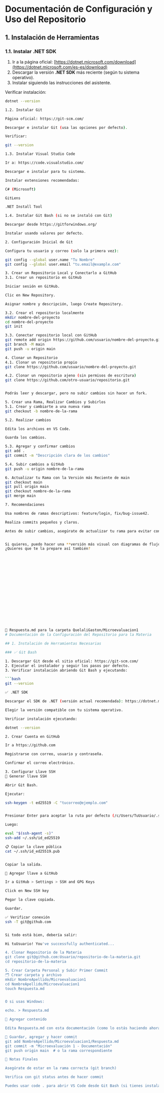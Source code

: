 # **Documentación de Configuración y Uso del Repositorio**


## 1. Instalación de Herramientas

### 1.1. Instalar **.NET SDK**

1. Ir a la página oficial: [https://dotnet.microsoft.com/download](https://dotnet.microsoft.com/es-es/download)
2. Descargar la versión **.NET SDK** más reciente (según tu sistema operativo).
3. Instalar siguiendo las instrucciones del asistente.

Verificar instalación:
```bash
dotnet --version

1.2. Instalar Git

Página oficial: https://git-scm.com/

Descargar e instalar Git (usa las opciones por defecto).

Verificar:

git --version

1.3. Instalar Visual Studio Code

Ir a: https://code.visualstudio.com/

Descargar e instalar para tu sistema.

Instalar extensiones recomendadas:

C# (Microsoft)

GitLens

.NET Install Tool

1.4. Instalar Git Bash (si no se instaló con Git)

Descargar desde https://gitforwindows.org/

Instalar usando valores por defecto.

2. Configuración Inicial de Git

Configura tu usuario y correo (solo la primera vez):

git config --global user.name "Tu Nombre"
git config --global user.email "tu.email@example.com"

3. Crear un Repositorio Local y Conectarlo a GitHub
3.1. Crear un repositorio en GitHub

Iniciar sesión en GitHub.

Clic en New Repository.

Asignar nombre y descripción, luego Create Repository.

3.2. Crear el repositorio localmente
mkdir nombre-del-proyecto
cd nombre-del-proyecto
git init

3.3. Conectar repositorio local con GitHub
git remote add origin https://github.com/usuario/nombre-del-proyecto.git
git branch -M main
git push -u origin main

4. Clonar un Repositorio
4.1. Clonar un repositorio propio
git clone https://github.com/usuario/nombre-del-proyecto.git

4.2. Clonar un repositorio ajeno (sin permisos de escritura)
git clone https://github.com/otro-usuario/repositorio.git


Podrás leer y descargar, pero no subir cambios sin hacer un fork.

5. Crear una Rama, Realizar Cambios y Subirlos
5.1. Crear y cambiarte a una nueva rama
git checkout -b nombre-de-la-rama

5.2. Realizar cambios

Edita los archivos en VS Code.

Guarda los cambios.

5.3. Agregar y confirmar cambios
git add .
git commit -m "Descripción clara de los cambios"

5.4. Subir cambios a GitHub
git push -u origin nombre-de-la-rama

6. Actualizar tu Rama con la Versión más Reciente de main
git checkout main
git pull origin main
git checkout nombre-de-la-rama
git merge main

7. Recomendaciones

Usa nombres de ramas descriptivos: feature/login, fix/bug-issue42.

Realiza commits pequeños y claros.

Antes de subir cambios, asegúrate de actualizar tu rama para evitar conflictos.


Si quieres, puedo hacer una **versión más visual con diagramas de flujo** en Markdown para que se entienda mejor todo el proceso.  
¿Quieres que te la prepare así también?


















📄 Respuesta.md para la carpeta QuelaliGaston/Microevaluacion1
# Documentación de la Configuración del Repositorio para la Materia

## 1. Instalación de Herramientas Necesarias

### ✅ Git Bash

1. Descargar Git desde el sitio oficial: https://git-scm.com/
2. Ejecutar el instalador y seguir los pasos por defecto.
3. Verificar instalación abriendo Git Bash y ejecutando:

```bash
git --version

✅ .NET SDK

Descargar el SDK de .NET (versión actual recomendada): https://dotnet.microsoft.com/en-us/download

Elegir la versión compatible con tu sistema operativo.

Verificar instalación ejecutando:

dotnet --version

2. Crear Cuenta en GitHub

Ir a https://github.com

Registrarse con correo, usuario y contraseña.

Confirmar el correo electrónico.

3. Configurar Llave SSH
🔐 Generar llave SSH

Abrir Git Bash.

Ejecutar:

ssh-keygen -t ed25519 -C "tucorreo@ejemplo.com"


Presionar Enter para aceptar la ruta por defecto (/c/Users/TuUsuario/.ssh/id_ed25519)

Luego:

eval "$(ssh-agent -s)"
ssh-add ~/.ssh/id_ed25519

📋 Copiar la clave pública
cat ~/.ssh/id_ed25519.pub


Copiar la salida.

🔗 Agregar llave a GitHub

Ir a GitHub > Settings > SSH and GPG Keys

Click en New SSH key

Pegar la clave copiada.

Guardar.

✅ Verificar conexión
ssh -T git@github.com


Si todo está bien, debería salir:

Hi tuUsuario! You've successfully authenticated...

4. Clonar Repositorio de la Materia
git clone git@github.com:Usuario/repositorio-de-la-materia.git
cd repositorio-de-la-materia

5. Crear Carpeta Personal y Subir Primer Commit
🗂 Crear carpeta y archivo
mkdir NombreApellido/Microevaluacion1
cd NombreApellido/Microevaluacion1
touch Respuesta.md


O si usas Windows:

echo. > Respuesta.md

📝 Agregar contenido

Edita Respuesta.md con esta documentación (como lo estás haciendo ahora).

💾 Guardar, agregar y hacer commit
git add NombreApellido/Microevaluacion1/Respuesta.md
git commit -m "Microevaluación 1 - Documentación"
git push origin main  # o la rama correspondiente

🧠 Notas Finales

Asegúrate de estar en la rama correcta (git branch)

Verifica con git status antes de hacer commit

Puedes usar code . para abrir VS Code desde Git Bash (si tienes instalado el atajo)